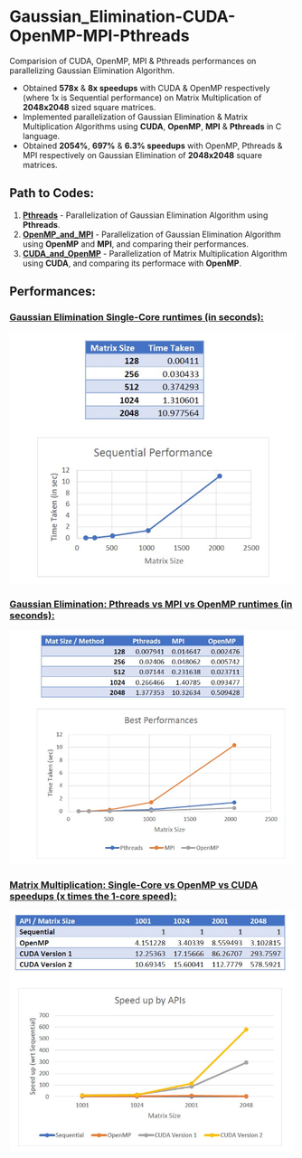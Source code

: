 # Gaussian_Elimination-CUDA-OpenMP-MPI-Pthreads
Comparision of CUDA, OpenMP, MPI & Pthreads performances on parallelizing Gaussian Elimination Algorithm.
- Obtained **578x** & **8x speedups** with CUDA & OpenMP respectively (where 1x is Sequential performance) on Matrix Multiplication of **2048x2048** sized square matrices.
- Implemented parallelization of Gaussian Elimination & Matrix Multiplication Algorithms using **CUDA**, **OpenMP**, **MPI** & **Pthreads** in C language.
- Obtained **2054%**, **697%** & **6.3% speedups** with OpenMP, Pthreads & MPI respectively on Gaussian Elimination of **2048x2048** square matrices.

## Path to Codes:
1) [**Pthreads**](Pthreads) - Parallelization of Gaussian Elimination Algorithm using **Pthreads**.
2) [**OpenMP_and_MPI**](OpenMP_and_MPI) - Parallelization of Gaussian Elimination Algorithm using **OpenMP** and **MPI**, and comparing their performances.
3) [**CUDA_and_OpenMP**](CUDA_and_OpenMP) - Parallelization of Matrix Multiplication Algorithm using **CUDA**, and comparing its performace with **OpenMP**.

## Performances:
### <ins>Gaussian Elimination Single-Core runtimes (in seconds):</ins>
![Sequential_Times](/graphs/gauss_seq.jpg?raw=true "Sequential Times")

### <ins>Gaussian Elimination: Pthreads vs MPI vs OpenMP runtimes (in seconds):</ins>
![Pthreads-MPI-OpenMP_Times](/graphs/pthreads-mpi-openmp.jpg?raw=true "Pthreads-MPI-OpenMP Times")

### <ins>Matrix Multiplication: Single-Core vs OpenMP vs CUDA speedups (x times the 1-core speed):</ins>
![Seq-OpenMP-CUDA_Speedups](/graphs/mm_seq-openmp-cuda.jpg?raw=true "Seq-OpenMP-CUDA Speedups")
